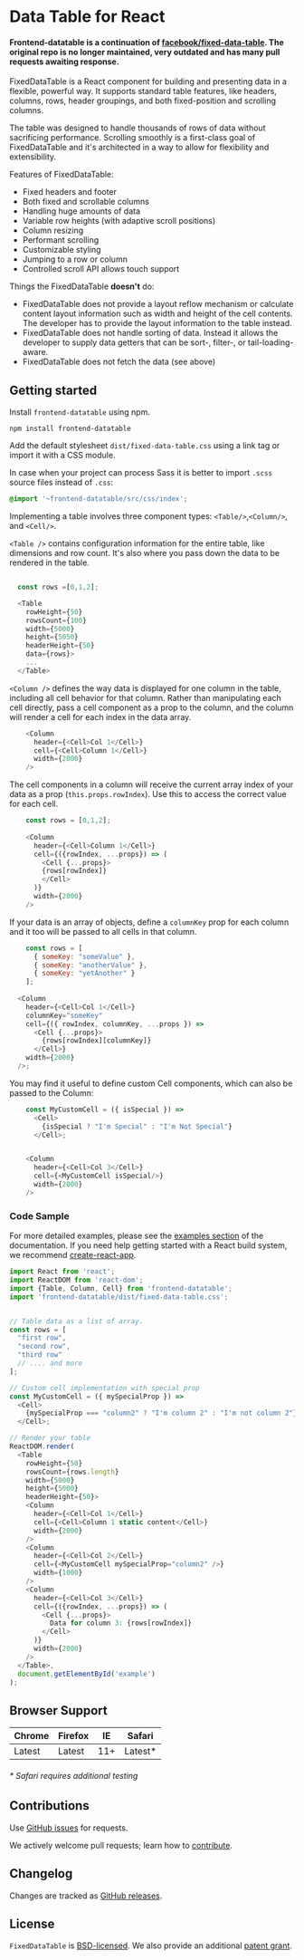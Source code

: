 Data Table for React
====================

#### Frontend-datatable is a continuation of [facebook/fixed-data-table](https://github.com/facebookarchive/fixed-data-table). The original repo is no longer maintained, very outdated and has many pull requests awaiting response.

FixedDataTable is a React component for building and presenting data in a flexible, powerful way. It supports standard table features, like headers, columns, rows, header groupings, and both fixed-position and scrolling columns.

The table was designed to handle thousands of rows of data without sacrificing performance. Scrolling smoothly is a first-class goal of FixedDataTable and it's architected in a way to allow for flexibility and extensibility.

Features of FixedDataTable:
* Fixed headers and footer
* Both fixed and scrollable columns
* Handling huge amounts of data
* Variable row heights (with adaptive scroll positions)
* Column resizing
* Performant scrolling
* Customizable styling
* Jumping to a row or column
* Controlled scroll API allows touch support

Things the FixedDataTable **doesn't** do:
* FixedDataTable does not provide a layout reflow mechanism or calculate content layout information such as width and height of the cell contents. The developer has to provide the layout information to the table instead.
* FixedDataTable does not handle sorting of data. Instead it allows the developer to supply data getters that can be sort-, filter-, or tail-loading-aware.
* FixedDataTable does not fetch the data (see above)

Getting started
---------------

Install `frontend-datatable` using npm.

```shell
npm install frontend-datatable
```

Add the default stylesheet `dist/fixed-data-table.css` using a link tag or import it with a CSS module.

In case when your project can process Sass it is better to import `.scss` source files instead of `.css`:

```scss
@import '~frontend-datatable/src/css/index';
```

Implementing a table involves three component types: `<Table/>`,`<Column/>`, and `<Cell/>`.

`<Table />` contains configuration information for the entire table, like dimensions and row count. It's also where you pass down the data to be rendered in the table. 

```javascript

  const rows =[0,1,2];

  <Table
    rowHeight={50}
    rowsCount={100}
    width={5000}
    height={5050}
    headerHeight={50}
    data={rows}>
    ...
  </Table>
```    

`<Column />` defines the way data is displayed for one column in the table, including all cell behavior for that column. Rather than manipulating each cell directly, pass a cell component as a prop to the column, and the column will render a cell for each index in the data array.

```javascript
    <Column
      header={<Cell>Col 1</Cell>}
      cell={<Cell>Column 1</Cell>}
      width={2000}
    />
```
The cell components in a column will receive the current array index of your data as a prop (`this.props.rowIndex`). Use this to access the correct value for each cell.
```javascript
    const rows = [0,1,2];
    
    <Column
      header={<Cell>Column 1</Cell>}
      cell={({rowIndex, ...props}) => (
        <Cell {...props}>
        {rows[rowIndex]}
        </Cell>
      )}
      width={2000}
    />
```

If your data is an array of objects, define a `columnKey` prop for each column and it too will be passed to all cells in that column.
```javascript
    const rows = [
      { someKey: "someValue" },
      { someKey: "anotherValue" },
      { someKey: "yetAnother" }
    ];
    
  <Column
    header={<Cell>Col 1</Cell>}
    columnKey="someKey"
    cell={({ rowIndex, columnKey, ...props }) =>
      <Cell {...props}>
        {rows[rowIndex][columnKey]}
      </Cell>}
    width={2000}
  />;


```

You may find it useful to define custom Cell components, which can also be passed to the Column:
```javascript
    const MyCustomCell = ({ isSpecial }) =>
      <Cell>
        {isSpecial ? "I'm Special" : "I'm Not Special"}
      </Cell>;


    <Column
      header={<Cell>Col 3</Cell>}
      cell={<MyCustomCell isSpecial/>}
      width={2000}
    />

```

### Code Sample
For more detailed examples, please see the [examples section](http://mercadolibre.github.io/fury_frontend-datatable/example-object-data.html) of the documentation. If you need help getting started with a React build system, we recommend [create-react-app](https://github.com/facebookincubator/create-react-app).  
```javascript
import React from 'react';
import ReactDOM from 'react-dom';
import {Table, Column, Cell} from 'frontend-datatable';
import 'frontend-datatable/dist/fixed-data-table.css';


// Table data as a list of array.
const rows = [
  "first row",
  "second row",
  "third row"
  // .... and more
];

// Custom cell implementation with special prop
const MyCustomCell = ({ mySpecialProp }) =>
  <Cell>
    {mySpecialProp === "column2" ? "I'm column 2" : "I'm not column 2"}
  </Cell>;

// Render your table
ReactDOM.render(
  <Table
    rowHeight={50}
    rowsCount={rows.length}
    width={5000}
    height={5000}
    headerHeight={50}>
    <Column
      header={<Cell>Col 1</Cell>}
      cell={<Cell>Column 1 static content</Cell>}
      width={2000}
    />
    <Column
      header={<Cell>Col 2</Cell>}
      cell={<MyCustomCell mySpecialProp="column2" />}
      width={1000}
    />
    <Column
      header={<Cell>Col 3</Cell>}
      cell={({rowIndex, ...props}) => (
        <Cell {...props}>
          Data for column 3: {rows[rowIndex]}
        </Cell>
      )}
      width={2000}
    />
  </Table>,
  document.getElementById('example')
);
```

Browser Support
------------

| Chrome | Firefox | IE  | Safari  |
| ---    | ---     | --- | ---     |
| Latest | Latest  | 11+ | Latest* |

###### * Safari requires additional testing

Contributions
------------

Use [GitHub issues](https://github.com/mercadolibre/fury_frontend-datatable/issues) for requests.

We actively welcome pull requests; learn how to [contribute](https://github.com/mercadolibre/fury_frontend-datatable/blob/master/CONTRIBUTING.md).

Changelog
---------

Changes are tracked as [GitHub releases](https://github.com/mercadolibre/fury_frontend-datatable/releases).


License
-------

`FixedDataTable` is [BSD-licensed](https://github.com/mercadolibre/fury_frontend-datatable/blob/master/LICENSE). We also provide an additional [patent grant](https://github.com/mercadolibre/fury_frontend-datatable/blob/master/PATENTS).
